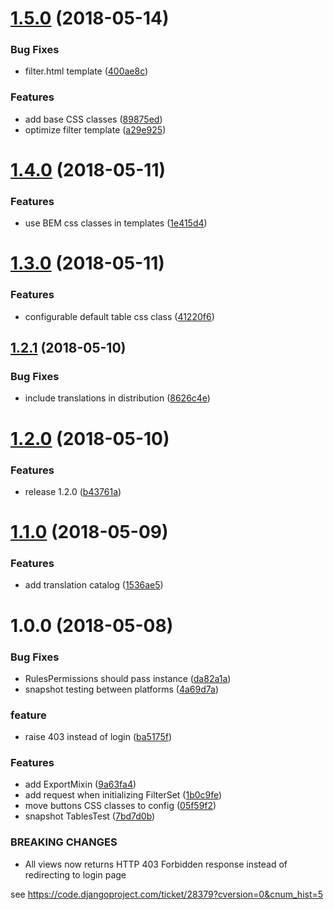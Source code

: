 <a name="1.5.0"></a>
# [1.5.0](https://github.com/bmihelac/django-cruds-mixins/compare/v1.4.0...v1.5.0) (2018-05-14)


### Bug Fixes

* filter.html template ([400ae8c](https://github.com/bmihelac/django-cruds-mixins/commit/400ae8c))


### Features

* add base CSS classes ([89875ed](https://github.com/bmihelac/django-cruds-mixins/commit/89875ed))
* optimize filter template ([a29e925](https://github.com/bmihelac/django-cruds-mixins/commit/a29e925))

<a name="1.4.0"></a>
# [1.4.0](https://github.com/bmihelac/django-cruds-mixins/compare/v1.3.0...v1.4.0) (2018-05-11)


### Features

* use BEM css classes in templates ([1e415d4](https://github.com/bmihelac/django-cruds-mixins/commit/1e415d4))

<a name="1.3.0"></a>
# [1.3.0](https://github.com/bmihelac/django-cruds-mixins/compare/v1.2.1...v1.3.0) (2018-05-11)


### Features

* configurable default table css class ([41220f6](https://github.com/bmihelac/django-cruds-mixins/commit/41220f6))

<a name="1.2.1"></a>
## [1.2.1](https://github.com/bmihelac/django-cruds-mixins/compare/v1.2.0...v1.2.1) (2018-05-10)


### Bug Fixes

* include translations in distribution ([8626c4e](https://github.com/bmihelac/django-cruds-mixins/commit/8626c4e))

<a name="1.2.0"></a>
# [1.2.0](https://github.com/bmihelac/django-cruds-mixins/compare/v1.1.0...v1.2.0) (2018-05-10)


### Features

* release 1.2.0 ([b43761a](https://github.com/bmihelac/django-cruds-mixins/commit/b43761a))

<a name="1.1.0"></a>
# [1.1.0](https://github.com/bmihelac/django-cruds-mixins/compare/v1.0.0...v1.1.0) (2018-05-09)


### Features

* add translation catalog ([1536ae5](https://github.com/bmihelac/django-cruds-mixins/commit/1536ae5))

<a name="1.0.0"></a>
# 1.0.0 (2018-05-08)


### Bug Fixes

* RulesPermissions should pass instance ([da82a1a](https://github.com/bmihelac/django-cruds-mixins/commit/da82a1a))
* snapshot testing between platforms ([4a69d7a](https://github.com/bmihelac/django-cruds-mixins/commit/4a69d7a))


### feature

* raise 403 instead of login ([ba5175f](https://github.com/bmihelac/django-cruds-mixins/commit/ba5175f))


### Features

* add ExportMixin ([9a63fa4](https://github.com/bmihelac/django-cruds-mixins/commit/9a63fa4))
* add request when initializing FilterSet ([1b0c9fe](https://github.com/bmihelac/django-cruds-mixins/commit/1b0c9fe))
* move buttons CSS classes to config ([05f59f2](https://github.com/bmihelac/django-cruds-mixins/commit/05f59f2))
* snapshot TablesTest ([7bd7d0b](https://github.com/bmihelac/django-cruds-mixins/commit/7bd7d0b))


### BREAKING CHANGES

* All views now returns HTTP 403 Forbidden response
instead of redirecting to login page

see https://code.djangoproject.com/ticket/28379?cversion=0&cnum_hist=5
